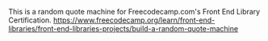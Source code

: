 This is a random quote machine for Freecodecamp.com's Front End Library Certification.
https://www.freecodecamp.org/learn/front-end-libraries/front-end-libraries-projects/build-a-random-quote-machine
